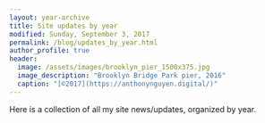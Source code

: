 ```yaml
---
layout: year-archive
title: Site updates by year
modified: Sunday, September 3, 2017
permalink: /blog/updates_by_year.html
author_profile: true
header:
  image: /assets/images/brooklyn_pier_1500x375.jpg
  image_description: "Brooklyn Bridge Park pier, 2016"
  caption: "[©2017](https://anthonynguyen.digital/)"
---
```


Here is a collection of all my site news/updates, organized by year.

